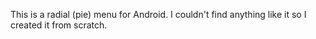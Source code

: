 This is a radial (pie) menu for Android.  I couldn't find anything like it so I created it from scratch.